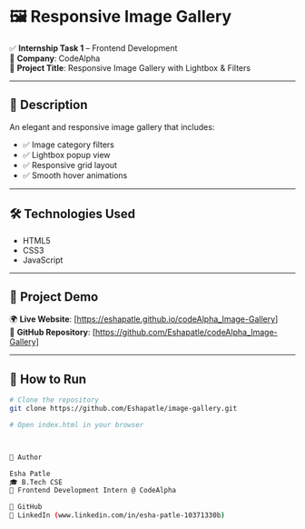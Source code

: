 # 🖼️ Responsive Image Gallery

✅ **Internship Task 1** – Frontend Development  
🏢 **Company**: CodeAlpha  
📄 **Project Title**: Responsive Image Gallery with Lightbox & Filters

---

## 🔹 Description  
An elegant and responsive image gallery that includes:
- ✅ Image category filters  
- ✅ Lightbox popup view  
- ✅ Responsive grid layout  
- ✅ Smooth hover animations

---

## 🛠 Technologies Used  
- HTML5  
- CSS3  
- JavaScript

---

## 🔗 Project Demo  
🌍 **Live Website**: [https://eshapatle.github.io/codeAlpha_Image-Gallery]  
📂 **GitHub Repository**: [https://github.com/Eshapatle/codeAlpha_Image-Gallery]

---

## 🚀 How to Run

```bash
# Clone the repository
git clone https://github.com/Eshapatle/image-gallery.git

# Open index.html in your browser



👤 Author

Esha Patle
🎓 B.Tech CSE
💼 Frontend Development Intern @ CodeAlpha

🔗 GitHub
🔗 LinkedIn (www.linkedin.com/in/esha-patle-10371330b)
